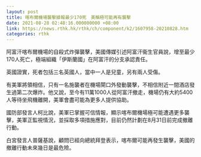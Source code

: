 ```yaml
---
layout: post
title: 喀布爾機場襲擊據報最少170死　美稱極可能再有襲擊
date: 2021-08-28 02:48:16.000000000 +08:00
link: https://news.rthk.hk/rthk/ch/component/k2/1607958-20210828.htm
categories: rthk
---
```


阿富汗喀布爾機場的自殺式炸彈襲擊，美國傳媒引述阿富汗衞生官員說，增至最少170人死亡，極端組織「伊斯蘭國」在阿富汗的分支承認責任。

英國證實，死者包括三名英國人，當中一人是兒童，另有兩人受傷。

有美軍將領相信，只有一名施襲者在機場閘口外發動襲擊，不相信附近一間酒店發生過第二次爆炸。他又說，至今有11萬1000人從阿富汗撤走，機場仍有大約5400人等待坐飛機離開，美軍會盡可能為更多人提供協助。

國防部發言人柯比說，美軍已掌握可信情報，顯示喀布爾機場極可能遭遇更多襲擊，美軍正監視情況，並採取多項措施應對，目前仍然計劃在8月31日前完成撤離行動。

白宮發言人普薩基說，顧問已經向總統拜登表示，喀布爾可能再發生襲擊，美國的撤離行動未來幾日是最危險。
